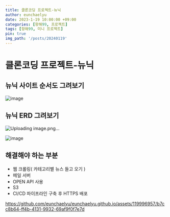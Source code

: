 ```yaml
---
title: 클론코딩 프로젝트-뉴닉
author: eunchaelyu
date: 2023-1-19 10:00:00 +09:00
categories: [항해99, 프로젝트]
tags: [항해99, 미니 프로젝트]
pin: true
img_path: '/posts/20240119'
---
```



# 클론코딩 프로젝트-뉴닉

## 뉴닉 사이트 순서도 그려보기    
![image](https://github.com/eunchaelyu/eunchaelyu.github.io/assets/119996957/bd1b82bf-ad26-45b6-9bab-9b5ae2171687)


## 뉴닉 ERD 그려보기    
![Uploading image.png…]()


![image](https://github.com/eunchaelyu/eunchaelyu.github.io/assets/119996957/7de39dd2-ef31-4ec5-9801-072011c8e8bd)


## 해결해야 하는 부분
  - 웹 크롤링( 카테고리별 뉴스 들고 오기 )
  - 메일 서버
  - OPEN API 사용
  - S3
  - CI/CD 파이프라인 구축 후 HTTPS 배포
    



https://github.com/eunchaelyu/eunchaelyu.github.io/assets/119996957/b7cc8b64-ff4b-4131-9932-69af9f0f7e7d



